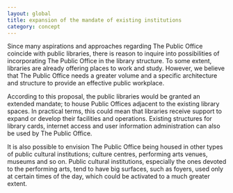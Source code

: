 ```yaml
---
layout: global
title: expansion of the mandate of existing institutions
category: concept
---
```


Since many aspirations and approaches regarding The Public Office coincide with public libraries, there is reason to inquire into possibilities of incorporating The Public Office in the library structure. To some extent, libraries are already offering places to work and study. However, we believe that The Public Office needs a greater volume and a specific architecture and structure to provide an effective public workplace.

According to this proposal, the public libraries would be granted an extended mandate; to house Public Offices adjacent to the existing library spaces. In practical terms, this could mean that libraries receive support to expand or develop their facilities and operations. Existing structures for library cards, internet access and user information administration can also be used by The Public Office.
	
It is also possible to envision The Public Office being housed in other types of public cultural institutions; culture centres, performing arts venues, museums and so on. Public cultural institutions, especially the ones devoted to the performing arts, tend to have big surfaces, such as foyers, used only at certain times of the day, which could be activated to a much greater extent. 